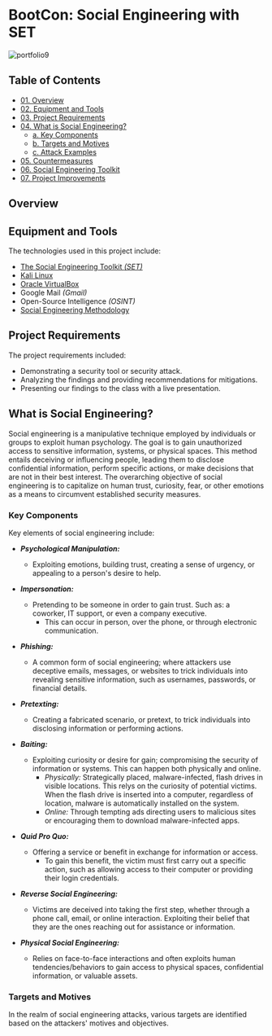 # BootCon: Social Engineering with SET

![portfolio9](https://github.com/CJanecka/Projects_and_CTFs/assets/131223318/9b60b3fa-bdd4-4b9f-92ea-e61c57b6868d)

## Table of Contents

  + [01. Overview](#Overview)
  + [02. Equipment and Tools](#Equipment-and-Tools)
  + [03. Project Requirements](#Project-Requirements)
  + [04. What is Social Engineering?](#What-is-Social-Engineering?)
    - [a. Key Components](#Key-Components)
    - [b. Targets and Motives](#Targets-and-Motives)
    - [c. Attack Examples](#Attack-Examples)
  + [05. Countermeasures](#Countermeasures)
  + [06. Social Engineering Toolkit](#Social-Engineering-Toolkit)
  + [07. Project Improvements](#Project-Improvements)

## Overview

<add here>

## Equipment and Tools

The technologies used in this project include:

  + [The Social Engineering Toolkit *(SET)*](https://github.com/trustedsec/social-engineer-toolkit/blob/master/README.md)
  + [Kali Linux](https://github.com/trustedsec/social-engineer-toolkit/blob/master/README.md)
  + [Oracle VirtualBox](https://www.virtualbox.org/)
  + Google Mail *(Gmail)*
  + Open-Source Intelligence *(OSINT)*
  + [Social Engineering Methodology](https://www.ibm.com/topics/social-engineering#How+and+why+social+engineering+works)

## Project Requirements

The project requirements included:

  + Demonstrating a security tool or security attack.
  + Analyzing the findings and providing recommendations for mitigations.
  + Presenting our findings to the class with a live presentation.

## What is Social Engineering?

Social engineering is a manipulative technique employed by individuals or groups to exploit human psychology. The goal is to gain unauthorized access to sensitive information, systems, or physical spaces.  This method entails deceiving or influencing people, leading them to disclose confidential information, perform specific actions, or make decisions that are not in their best interest. The overarching objective of social engineering is to capitalize on human trust, curiosity, fear, or other emotions as a means to circumvent established security measures.

### Key Components

Key elements of social engineering include:

  + ***Psychological Manipulation:***
    - Exploiting emotions, building trust, creating a sense of urgency, or appealing to a person's desire to help.
   
  + ***Impersonation:***
    - Pretending to be someone in order to gain trust. Such as: a coworker, IT support, or even a company executive.
      + This can occur in person, over the phone, or through electronic communication.
     
  + ***Phishing:***
    - A common form of social engineering; where attackers use deceptive emails, messages, or websites to trick individuals into revealing sensitive information, such as usernames, passwords, or financial details.
   
  + ***Pretexting:***
    - Creating a fabricated scenario, or pretext, to trick individuals into disclosing information or performing actions.
   
  + ***Baiting:***
    - Exploiting curiosity or desire for gain; compromising the security of information or systems. This can happen both physically and online.
      + *Physically:* Strategically placed, malware-infected, flash drives in visible locations. This relys on the curiosity of potential victims. When the flash drive is inserted into a computer, regardless of location, malware is automatically installed on the system.
      + *Online:* Through tempting ads directing users to malicious sites or encouraging them to download malware-infected apps.
     
  + ***Quid Pro Quo:***
    - Offering a service or benefit in exchange for information or access.
      + To gain this benefit, the victim must first carry out a specific action, such as allowing access to their computer or providing their login credentials.
     
  + ***Reverse Social Engineering:***
    - Victims are deceived into taking the first step, whether through a phone call, email, or online interaction. Exploiting their belief that they are the ones reaching out for assistance or information.
   
  + ***Physical Social Engineering:***
    - Relies on face-to-face interactions and often exploits human tendencies/behaviors to gain access to physical spaces, confidential information, or valuable assets.
   
### Targets and Motives

In the realm of social engineering attacks, various targets are identified based on the attackers' motives and objectives.

